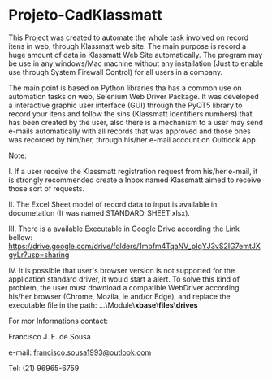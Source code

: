 # Projeto-CadKlassmatt
This Project was created to automate the whole task involved on record itens in web, through Klassmatt web site. The main purpose is record a huge amount of data in Klassmatt Web Site automatically. The program may be use in any windows/Mac machine without any installation (Just to enable use through System Firewall Control) for all users in a company.

The main point is based on Python libraries tha has a common use on automation tasks on web, Selenium Web Driver Package. It was developed a interactive graphic user interface (GUI) through the PyQT5 library to record your itens and follow the sins (Klassmatt Identifiers numbers) that has been created by the user, also there is a mechanism to a user may send e-mails automatically with all records that was approved and those ones was recorded by him/her, through his/her e-mail account on Oultlook App.

Note:

I. If a user receive the Klassmatt registration request from his/her e-mail, it is strongly recommended create a Inbox named Klassmatt aimed to receive those sort of requests.

II. The Excel Sheet model of record data to input is available in documetation (It was named STANDARD_SHEET.xlsx).

III. There is a available Executable in Google Drive according the Link bellow:
              https://drive.google.com/drive/folders/1mbfm4TqaNV_pIqYJ3vS2IG7emtJXgyLr?usp=sharing

IV. It is possible that user's browser version is not supported for the application standard driver, it would start a alert. To solve this kind of problem, the user must download a compatible WebDriver according his/her browser (Chrome, Mozila, Ie and/or Edge), and replace the executable file in the path:
...\Module\\__xbase__\\__files__\\__drives__

For mor Informations contact:

Francisco J. E. de Sousa

e-mail: francisco.sousa1993@outlook.com

Tel: (21) 96965-6759
